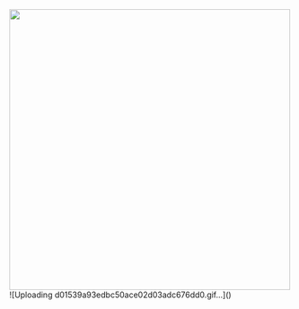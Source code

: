 
<div id="header" align="left">
  <img src="https://i.pinimg.com/originals/d0/15/39/d01539a93edbc50ace02d03adc676dd0.gif" width="500"/>
  ![Uploading d01539a93edbc50ace02d03adc676dd0.gif…]()

</div>



<!--
### Hi there    👁
**l100101/l100101** is a ✨ _special_ ✨ repository because its `README.md` (this file) appears on your GitHub profile.

Here are some ideas to get you started:

- 🔭 I’m currently working on ...
- 🌱 I’m currently learning ...
- 👯 I’m looking to collaborate on ...
- 🤔 I’m looking for help with ...
- 💬 Ask me about ...
- 📫 How to reach me: ...
- 😄 Pronouns: ...
- ⚡ Fun fact: ...
-->
